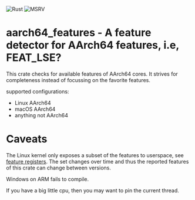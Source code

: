 ![Rust](https://github.com/tschuett/aarch64_features/workflows/Rust/badge.svg) ![MSRV](https://img.shields.io/badge/msrv-1.63-red)

# aarch64_features - A feature detector for AArch64 features, i.e, FEAT_LSE?

This crate checks for available features of AArch64 cores. It strives
for completeness instead of focussing on the favorite features.

supported configurations:

- Linux AArch64
- macOS AArch64
- anything not AArch64

# Caveats

The Linux kernel only exposes a subset of the features to userspace,
see [feature
registers](https://github.com/torvalds/linux/blob/master/Documentation/arm64/cpu-feature-registers.rst). The set
changes over time and thus the reported features of this crate can
change between versions.

Windows on ARM fails to compile.

If you have a big little cpu, then you may want to pin the current thread.
